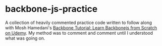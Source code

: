 # backbone-js-practice
A collection of heavily commented practice code written to follow along with Mosh Hamedani's [Backbone Tutorial: Learn Backbonejs from Scratch on Udemy](https://www.udemy.com/course/backbonejs-tutorial/). My method was to comment and comment until I understood what was going on.
